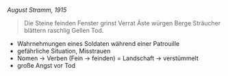_August Stramm, 1915_

>Die Steine feinden
>Fenster grinst Verrat
>Äste würgen
>Berge Sträucher blättern raschlig
>Gellen
>Tod.

- Wahrnehmungen eines Soldaten während einer Patrouille
- gefährliche Situation, Misstrauen
- Nomen -> Verben (Fein -> feinden) = Landschaft -> verstümmelt
- große Angst vor Tod